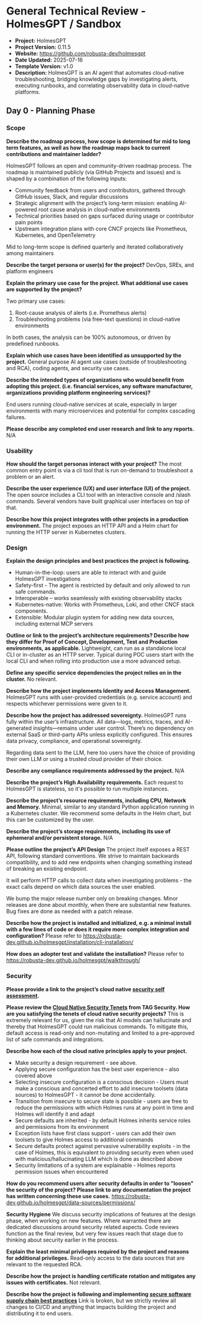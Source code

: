 
# General Technical Review - HolmesGPT / Sandbox

- **Project:** HolmesGPT
- **Project Version:** 0.11.5
- **Website:** https://github.com/robusta-dev/holmesgpt
- **Date Updated:** 2025-07-16
- **Template Version:** v1.0
- **Description:** HolmesGPT is an AI agent that automates cloud-native troubleshooting, bridging knowledge gaps by investigating alerts, executing runbooks, and correlating observability data in cloud-native platforms.

## Day 0 - Planning Phase

### Scope
**Describe the roadmap process, how scope is determined for mid to long term features, as well as how the roadmap maps back to current contributions and maintainer ladder?**

HolmesGPT follows an open and community-driven roadmap process. The roadmap is maintained publicly (via GitHub Projects and issues) and is shaped by a combination of the following inputs:

* Community feedback from users and contributors, gathered through GitHub issues, Slack, and regular discussions
* Strategic alignment with the project’s long-term mission: enabling AI-powered root cause analysis in cloud-native environments
* Technical priorities based on gaps surfaced during usage or contributor pain points
* Upstream integration plans with core CNCF projects like Prometheus, Kubernetes, and OpenTelemetry

Mid to long-term scope is defined quarterly and iterated collaboratively among maintainers

**Describe the target persona or user(s) for the project?**
DevOps, SREs, and platform engineers

**Explain the primary use case for the project. What additional use cases are supported by the project?**

Two primary use cases:
1. Root-cause analysis of alerts (i.e. Prometheus alerts)
2. Troubleshooting problems (via free-text questions) in cloud-native environments

In both cases, the analysis can be 100% autonomous, or driven by predefined runbooks.

**Explain which use cases have been identified as unsupported by the project.**
General purpose AI agent use cases (outside of troubleshooting and RCA), coding agents, and security use cases.

**Describe the intended types of organizations who would benefit from adopting this project. (i.e. financial services, any software manufacturer, organizations providing platform engineering services)?**

End users running cloud-native services at scale, especially in larger environments with many microservices and potential for complex cascading failures.

**Please describe any completed end user research and link to any reports.**
N/A

### Usability

**How should the target personas interact with your project?**
The most common entry point is via a cli tool that is run on-demand to troubleshoot a problem or an alert.

**Describe the user experience (UX) and user interface (UI) of the project.**
The open source includes a CLI tool with an interactive console and /slash commands. Several vendors have built graphical user interfaces on top of that.

**Describe how this project integrates with other projects in a production environment.**
The project exposes an HTTP API and a Helm chart for running the HTTP server in Kubernetes clusters.

### Design

**Explain the design principles and best practices the project is following.**
* Human-in-the-loop: users are able to interact with and guide HolmesGPT investigations
* Safety-first - The agent is restricted by default and only allowed to run safe commands.
* Interoperable – works seamlessly with existing observability stacks
* Kubernetes-native: Works with Prometheus, Loki, and other CNCF stack components.
* Extensible: Modular plugin system for adding new data sources, including external MCP servers

**Outline or link to the project’s architecture requirements? Describe how they differ for Proof of Concept, Development, Test and Production environments, as applicable.**
Lightweight, can run as a standalone local CLI or in-cluster as an HTTP server. Typical during POC users start with the local CLI and when rolling into production use a more advanced setup.

**Define any specific service dependencies the project relies on in the cluster.**
No relevant.

**Describe how the project implements Identity and Access Management.**
HolmesGPT runs with user-provided credentials (e.g. service account) and respects whichever permissions were given to it.

**Describe how the project has addressed sovereignty.**
HolmesGPT runs fully within the user’s infrastructure. All data—logs, metrics, traces, and AI-generated insights—remains under user control. There’s no dependency on external SaaS or third-party APIs unless explicitly configured. This ensures data privacy, compliance, and operational sovereignty.

Regarding data sent to the LLM, here too users have the choice of providing their own LLM or using a trusted cloud provider of their choice.

**Describe any compliance requirements addressed by the project.**
N/A

**Describe the project’s High Availability requirements.**
Each request to HolmesGPT is stateless, so it's possible to run multiple instances.

**Describe the project’s resource requirements, including CPU, Network and Memory.**
Minimal, similar to any standard Python application running in a Kubernetes cluster. We recommend some defaults in the Helm chart, but this can be customized by the user.

**Describe the project’s storage requirements, including its use of ephemeral and/or persistent storage.**
N/A

**Please outline the project’s API Design**
The project itself exposes a REST API, following standard conventions. We strive to maintain backwards compatibility, and to add new endpoints when changing something instead of breaking an existing endpoint.

It will perform HTTP calls to collect data when investigating problems - the exact calls depend on which data sources the user enabled.

We bump the major release number only on breaking changes. Minor releases are done about monthly, when there are substantial new features. Bug fixes are done as needed with a patch release.

**Describe how the project is installed and initialized, e.g. a minimal install with a few lines of code or does it require more complex integration and configuration?**
Please refer to https://robusta-dev.github.io/holmesgpt/installation/cli-installation/

**How does an adopter test and validate the installation?**
Please refer to https://robusta-dev.github.io/holmesgpt/walkthrough/

### Security

**Please provide a link to the project’s cloud native [security self assessment](https://tag-security.cncf.io/community/assessments/).**

**Please review the [Cloud Native Security Tenets](https://github.com/cncf/tag-security/blob/main/community/resources/security-whitepaper/secure-defaults-cloud-native-8.md) from TAG Security. How are you satisfying the tenets of cloud native security projects?**
This is extremely relevant for us, given the risk that AI models can hallucinate and thereby that HolmesGPT could run malicious commands. To mitigate this, default access is read-only and non-mutating and limited to a pre-approved list of safe commands and integrations.

**Describe how each of the cloud native principles apply to your project.**
* Make security a design requirement - see above.
* Applying secure configuration has the best user experience - also covered above
* Selecting insecure configuration is a conscious decision -  Users must make a conscious and concerted effort to add insecure toolsets (data sources) to HolmesGPT - it cannot be done accidentally.
* Transition from insecure to secure state is possible - users are free to reduce the permissions with which Holmes runs at any point in time and Holmes will identify it and adapt
* Secure defaults are inherited - by default Holmes inherits service roles and permissions from its environment
* Exception lists have first class support - users can add their own toolsets to give Holmes access to additional commands
* Secure defaults protect against pervasive vulnerability exploits - in the case of Holmes, this is equivalent to providing security even when used with malicious/hallucinating LLM which is done as described above
* Security limitations of a system are explainable - Holmes reports permission issues when encountered

**How do you recommend users alter security defaults in order to "loosen" the security of the project? Please link to any documentation the project has written concerning these use cases.**
https://robusta-dev.github.io/holmesgpt/data-sources/permissions/

**Security Hygiene**
We discuss security implications of features at the design phase, when working on new features. Where warranted there are dedicated discussions around security related aspects. Code reviews function as the final review, but very few issues reach that stage due to thinking about security earlier in the process.

**Explain the least minimal privileges required by the project and reasons for additional privileges.**
Read-only access to the data sources that are relevant to the requested RCA.

**Describe how the project is handling certificate rotation and mitigates any issues with certificates.**
Not relevant.

**Describe how the project is following and implementing [secure software supply chain best practices](https://project.linuxfoundation.org/hubfs/CNCF\_SSCP\_v1.pdf)**
Link is broken, but we strictly review all changes to CI/CD and anything that impacts building the project and distributing it to end users.
